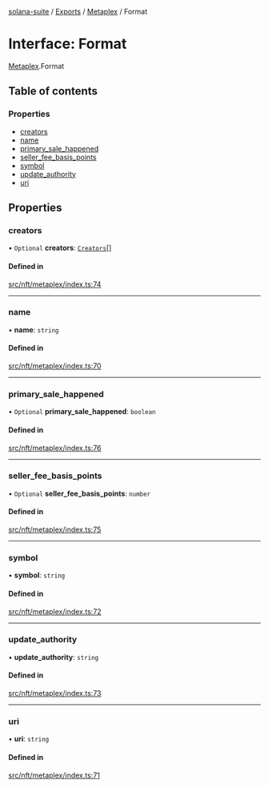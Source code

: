 [solana-suite](../README.md) / [Exports](../modules.md) / [Metaplex](../modules/Metaplex.md) / Format

# Interface: Format

[Metaplex](../modules/Metaplex.md).Format

## Table of contents

### Properties

- [creators](Metaplex.Format.md#creators)
- [name](Metaplex.Format.md#name)
- [primary\_sale\_happened](Metaplex.Format.md#primary_sale_happened)
- [seller\_fee\_basis\_points](Metaplex.Format.md#seller_fee_basis_points)
- [symbol](Metaplex.Format.md#symbol)
- [update\_authority](Metaplex.Format.md#update_authority)
- [uri](Metaplex.Format.md#uri)

## Properties

### creators

• `Optional` **creators**: [`Creators`](Metaplex.Creators.md)[]

#### Defined in

[src/nft/metaplex/index.ts:74](https://github.com/fukaoi/solana-suite/blob/077409e/src/nft/metaplex/index.ts#L74)

___

### name

• **name**: `string`

#### Defined in

[src/nft/metaplex/index.ts:70](https://github.com/fukaoi/solana-suite/blob/077409e/src/nft/metaplex/index.ts#L70)

___

### primary\_sale\_happened

• `Optional` **primary\_sale\_happened**: `boolean`

#### Defined in

[src/nft/metaplex/index.ts:76](https://github.com/fukaoi/solana-suite/blob/077409e/src/nft/metaplex/index.ts#L76)

___

### seller\_fee\_basis\_points

• `Optional` **seller\_fee\_basis\_points**: `number`

#### Defined in

[src/nft/metaplex/index.ts:75](https://github.com/fukaoi/solana-suite/blob/077409e/src/nft/metaplex/index.ts#L75)

___

### symbol

• **symbol**: `string`

#### Defined in

[src/nft/metaplex/index.ts:72](https://github.com/fukaoi/solana-suite/blob/077409e/src/nft/metaplex/index.ts#L72)

___

### update\_authority

• **update\_authority**: `string`

#### Defined in

[src/nft/metaplex/index.ts:73](https://github.com/fukaoi/solana-suite/blob/077409e/src/nft/metaplex/index.ts#L73)

___

### uri

• **uri**: `string`

#### Defined in

[src/nft/metaplex/index.ts:71](https://github.com/fukaoi/solana-suite/blob/077409e/src/nft/metaplex/index.ts#L71)
